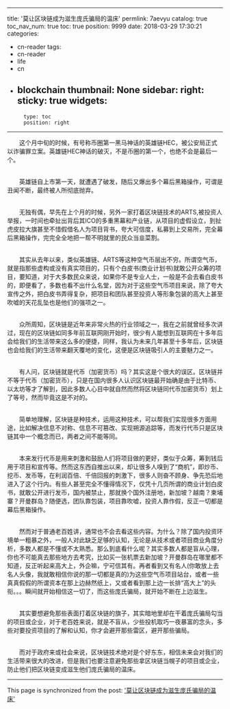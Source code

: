 
---
title: '莫让区块链成为滋生庞氏骗局的温床'
permlink: 7aevyu
catalog: true
toc_nav_num: true
toc: true
position: 9999
date: 2018-03-29 17:30:21
categories:
- cn-reader
tags:
- cn-reader
- life
- cn
- blockchain
thumbnail: None
sidebar:
    right:
        sticky: true
widgets:
    -
        type: toc
        position: right
---


<html>
<p>　　这个月中旬的时候，有号称币圈第一黑马神话的英雄链HEC，被公安局正式以诈骗罪立案。英雄链HEC神话的破灭，不是币圈的第一个，也绝不会是最后一个。<br>
&nbsp;</p>
<p>　　英雄链自上市第一天，就遭遇了破发，随后又爆出多个幕后黑箱操作，可谓是丑闻不断，最终被人所彻底抛弃。<br>
&nbsp;</p>
<p>　　无独有偶，早先在上个月的时候，另外一家打着区块链技术的ARTS,被投资人举报，一时间也牵扯出背后其ICO的多重黑幕和产业链，从项目的虚假设立，到扯虎皮拉大旗甚至不惜假借名人为项目背书，夸大可信度，私募到上交易所，完全幕后黑箱操作，完完全全地把一帮不明就里的民众当韭菜割。<br>
&nbsp;</p>
<p>　　其实从去年以来，类似英雄链、ARTS等这种空气币层出不穷。所谓空气币，就是指那些虚构或没有真实项目的，只有个白皮书(商业计划书)就敢公开众筹的项目，要知道，对于大多数民众来说，如果你不是专业人士，一般是不会去看白皮书的，即便看了，多数也看不出什么名堂，因为对于这些空气币项目来说，除了夸大宣传之外，把白皮书弄得复杂，把项目和团队甚至投资人等形象包装的高大上甚至吹嘘的天花乱坠也是他们的强项之一。<br>
&nbsp;</p>
<p>　　众所周知，区块链是近年来非常火热的行业领域之一，我在之前就曾经多次讲过，现在的区块链如同多年前互联网刚开始时，很少有人能想到互联网在十多年后会给我们的生活带来这么多的便捷，同样，我认为未来几年甚至十多年后，区块链也会给我们的生活带来翻天覆地的变化，这便是区块链吸引人的主要魅力之一。<br>
&nbsp;</p>
<p>　　有人问，区块链就是代币（加密货币）吗？其实这是个很大的误区。区块链并不等于代币（加密货币），只是在国内很多人认识区块链最开始确是由于比特币、以太坊等才了解到，因此多数人心目中就自然而然将区块链同代币加密货币）划上了等号，然而毕竟这是不对的。<br>
&nbsp;</p>
<p>　　简单地理解，区块链是种技术，运用这种技术，可以帮我们实现很多方面用途，比如解决信息不对称、信息不可篡改、实现朔源追踪等，而发行代币只是区块链其中一个概念而已，两者之间不能等同。<br>
&nbsp;</p>
<p>　　本来发行代币是用来刺激和鼓励人们将项目做的更好，类似于众筹，筹到钱后用于项目和宣传等。然而这东西自推出以来，却让很多人嗅到了“商机”，即炒币、挖币、发币等，在利润百倍、千倍回报的刺激下，很多人则奋不顾身、争先恐后地进入了这个行内。有些人甚至完全不懂得情况下，仅凭十几页所谓的商业计划白皮书，就敢公开进行发币，国内被禁止，那就换个国外注册地，新加坡？越南？柬埔寨？开曼群岛？随便选，团队靠包装，项目靠吹嘘，投资人靠作假，反正一切都是幕后黑箱操作。<br>
&nbsp;</p>
<p>　　然而对于普通老百姓讲，通常也不会去看这些内容。为什么？除了国内投资环境单一粗暴之外，一般人对此缺乏足够的认知，无论是从技术或者项目商业角度分析，多数人都是不懂或不太熟悉。那么到底看什么呢？其实多数人都是盲从心理，你也不可能真去那些地方去考究，比如买一张机票去新加坡？开曼群岛在哪里都不知道，反正听起来高大上，外企嘛，宁可信其有。再者看到又有名人(你敢放上去名人头像，我就敢相信你说的那一切都是真的)为这些空气币项目站台，或者一些真真假假的所谓资本在那上边赫然纸上，又或者看到那上边一长排“高大上”的头衔。。。瞬间就开始相信这一切了，而这些庞氏骗局，就开始不断在上边滋生。<br>
&nbsp;</p>
<p>　　其实要想避免那些表面打着区块链的旗子，其实暗地里却在干着庞氏骗局勾当的项目或企业，对于老百姓来说，就是不盲从，少些投机取巧一夜暴富的念头，多些对要投资项目的了解和认知，你才会避开那些雷区，避开那些骗局。<br>
&nbsp;</p>
<p>　　而对于政府来或社会来说，区块链技术绝对是个好东东，相信未来会对我们的生活带来很大的改进，但是我们也要注意避免那些拿区块链当幌子的项目或企业，防止他们把区块链变成滋生他们庞氏骗局的温床。</p>
</html>

- - -

This page is synchronized from the post: ['莫让区块链成为滋生庞氏骗局的温床'](https://steemit.com/@rivalhw/7aevyu)
